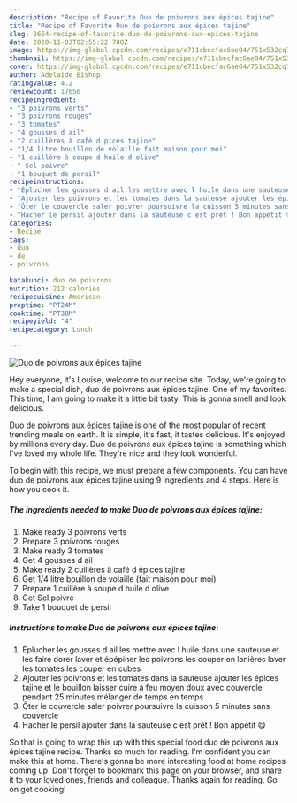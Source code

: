 ```yaml
---
description: "Recipe of Favorite Duo de poivrons aux épices tajine"
title: "Recipe of Favorite Duo de poivrons aux épices tajine"
slug: 2664-recipe-of-favorite-duo-de-poivrons-aux-epices-tajine
date: 2020-11-03T02:55:22.708Z
image: https://img-global.cpcdn.com/recipes/e711cbecfac6ae04/751x532cq70/duo-de-poivrons-aux-epices-tajine-photo-principale-de-la-recette.jpg
thumbnail: https://img-global.cpcdn.com/recipes/e711cbecfac6ae04/751x532cq70/duo-de-poivrons-aux-epices-tajine-photo-principale-de-la-recette.jpg
cover: https://img-global.cpcdn.com/recipes/e711cbecfac6ae04/751x532cq70/duo-de-poivrons-aux-epices-tajine-photo-principale-de-la-recette.jpg
author: Adelaide Bishop
ratingvalue: 4.2
reviewcount: 17656
recipeingredient:
- "3 poivrons verts"
- "3 poivrons rouges"
- "3 tomates"
- "4 gousses d ail"
- "2 cuillères à café d pices tajine"
- "1/4 litre bouillon de volaille fait maison pour moi"
- "1 cuillère à soupe d huile d olive"
- " Sel poivre"
- "1 bouquet de persil"
recipeinstructions:
- "Éplucher les gousses d ail les mettre avec l huile dans une sauteuse et les faire dorer laver et épépiner les poivrons les couper en lanières laver les tomates les couper en cubes"
- "Ajouter les poivrons et les tomates dans la sauteuse ajouter les épices tajine et le bouillon laisser cuire à feu moyen doux avec couvercle pendant 25 minutes mélanger de temps en temps"
- "Ôter le couvercle saler poivrer poursuivre la cuisson 5 minutes sans couvercle"
- "Hacher le persil ajouter dans la sauteuse c est prêt ! Bon appétit 😋"
categories:
- Recipe
tags:
- duo
- de
- poivrons

katakunci: duo de poivrons 
nutrition: 212 calories
recipecuisine: American
preptime: "PT24M"
cooktime: "PT38M"
recipeyield: "4"
recipecategory: Lunch

---
```



![Duo de poivrons aux épices tajine](https://img-global.cpcdn.com/recipes/e711cbecfac6ae04/751x532cq70/duo-de-poivrons-aux-epices-tajine-photo-principale-de-la-recette.jpg)

Hey everyone, it's Louise, welcome to our recipe site. Today, we're going to make a special dish, duo de poivrons aux épices tajine. One of my favorites. This time, I am going to make it a little bit tasty. This is gonna smell and look delicious.

Duo de poivrons aux épices tajine is one of the most popular of recent trending meals on earth. It is simple, it's fast, it tastes delicious. It's enjoyed by millions every day. Duo de poivrons aux épices tajine is something which I've loved my whole life. They're nice and they look wonderful.




To begin with this recipe, we must prepare a few components. You can have duo de poivrons aux épices tajine using 9 ingredients and 4 steps. Here is how you cook it.

<!--inarticleads1-->

##### The ingredients needed to make Duo de poivrons aux épices tajine:

1. Make ready 3 poivrons verts
1. Prepare 3 poivrons rouges
1. Make ready 3 tomates
1. Get 4 gousses d ail
1. Make ready 2 cuillères à café d épices tajine
1. Get 1/4 litre bouillon de volaille (fait maison pour moi)
1. Prepare 1 cuillère à soupe d huile d olive
1. Get  Sel poivre
1. Take 1 bouquet de persil




<!--inarticleads2-->

##### Instructions to make Duo de poivrons aux épices tajine:

1. Éplucher les gousses d ail les mettre avec l huile dans une sauteuse et les faire dorer laver et épépiner les poivrons les couper en lanières laver les tomates les couper en cubes
1. Ajouter les poivrons et les tomates dans la sauteuse ajouter les épices tajine et le bouillon laisser cuire à feu moyen doux avec couvercle pendant 25 minutes mélanger de temps en temps
1. Ôter le couvercle saler poivrer poursuivre la cuisson 5 minutes sans couvercle
1. Hacher le persil ajouter dans la sauteuse c est prêt ! Bon appétit 😋




So that is going to wrap this up with this special food duo de poivrons aux épices tajine recipe. Thanks so much for reading. I'm confident you can make this at home. There's gonna be more interesting food at home recipes coming up. Don't forget to bookmark this page on your browser, and share it to your loved ones, friends and colleague. Thanks again for reading. Go on get cooking!
